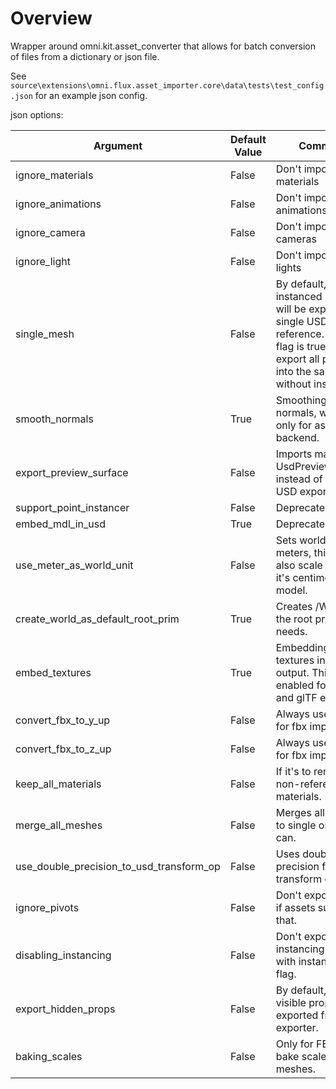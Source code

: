 # Overview

Wrapper around omni.kit.asset_converter that allows for batch conversion of files from a dictionary or json file.

See `source\extensions\omni.flux.asset_importer.core\data\tests\test_config.json` for an example json config.

json options:

| Argument                                 | Default Value | Comment                                                                                                                                                      |
|------------------------------------------|---------------|--------------------------------------------------------------------------------------------------------------------------------------------------------------|
| ignore_materials                         | False         | Don't import/export materials                                                                                                                                |
| ignore_animations                        | False         | Don't import/export animations                                                                                                                               |
| ignore_camera                            | False         | Don't import/export cameras                                                                                                                                  |
| ignore_light                             | False         | Don't import/export lights                                                                                                                                   |
| single_mesh                              | False         | By default, instanced props will be export as single USD for reference. If this flag is true, it will export all props into the same USD without instancing. |
| smooth_normals                           | True          | Smoothing normals, which is only for assimp backend.                                                                                                         |
| export_preview_surface                   | False         | Imports material as UsdPreviewSurface instead of MDL for USD export                                                                                          |
| support_point_instancer                  | False         | Deprecated                                                                                                                                                   |
| embed_mdl_in_usd                         | True          | Deprecated.                                                                                                                                                  |
| use_meter_as_world_unit                  | False         | Sets world units to meters, this will also scale asset if it's centimeters model.                                                                            |
| create_world_as_default_root_prim        | True          | Creates /World as the root prim for Kit needs.                                                                                                               |
| embed_textures                           | True          | Embedding textures into output. This is only enabled for FBX and glTF export.                                                                                |
| convert_fbx_to_y_up                      | False         | Always use Y-up for fbx import.                                                                                                                              |
| convert_fbx_to_z_up                      | False         | Always use Z-up for fbx import.                                                                                                                              |
| keep_all_materials                       | False         | If it's to remove non-referenced materials.                                                                                                                  |
| merge_all_meshes                         | False         | Merges all meshes to single one if it can.                                                                                                                   |
| use_double_precision_to_usd_transform_op | False         | Uses double precision for all transform ops.                                                                                                                 |
| ignore_pivots                            | False         | Don't export pivots if assets support that.                                                                                                                  |
| disabling_instancing                     | False         | Don't export instancing assets with instanceable flag.                                                                                                       |
| export_hidden_props                      | False         | By default, only visible props will be exported from USD exporter.                                                                                           |
| baking_scales                            | False         | Only for FBX. It's to bake scales into meshes.                                                                                                               |                                                                                                            |
